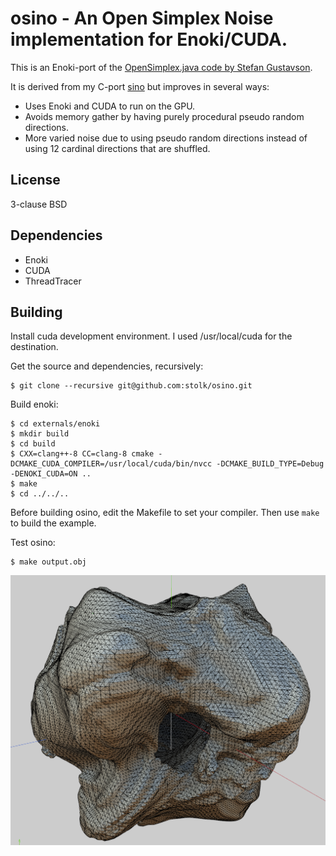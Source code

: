 # osino - An Open Simplex Noise implementation for Enoki/CUDA.

This is an Enoki-port of the [OpenSimplex.java code by Stefan Gustavson](http://webstaff.itn.liu.se/~stegu/simplexnoise/SimplexNoise.java).

It is derived from my C-port [sino](https://github.com/stolk/sino) but improves in several ways:

* Uses Enoki and CUDA to run on the GPU.
* Avoids memory gather by having purely procedural pseudo random directions.
* More varied noise due to using pseudo random directions instead of using 12 cardinal directions that are shuffled.

## License
3-clause BSD

## Dependencies
* Enoki
* CUDA
* ThreadTracer

## Building

Install cuda development environment. I used /usr/local/cuda for the destination.

Get the source and dependencies, recursively:

```
$ git clone --recursive git@github.com:stolk/osino.git
```

Build enoki:

```
$ cd externals/enoki
$ mkdir build
$ cd build
$ CXX=clang++-8 CC=clang-8 cmake -DCMAKE_CUDA_COMPILER=/usr/local/cuda/bin/nvcc -DCMAKE_BUILD_TYPE=Debug -DENOKI_CUDA=ON ..
$ make
$ cd ../../..
```

Before building osino, edit the Makefile to set your compiler.
Then use `make` to build the example.

Test osino:
```
$ make output.obj
```


![Procgen Asteroid](images/asteroid.png "Procgen Asteroid")

